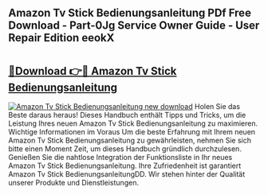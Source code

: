## Amazon Tv Stick Bedienungsanleitung PDf Free Download - Part-0Jg Service Owner Guide - User Repair Edition eeokX

# <h2><a href="http://df544f.blite.top/?on=Amazon+Tv+Stick+Bedienungsanleitung">🔗Download 👉🔴 Amazon Tv Stick Bedienungsanleitung</a></h2>

[![Amazon Tv Stick Bedienungsanleitung new download](https://i.imgur.com/lujVjoI.png)](http://df544f.blite.top/?on=Amazon+Tv+Stick+Bedienungsanleitung)
Holen Sie das Beste daraus heraus! Dieses Handbuch enthält Tipps und Tricks, um die Leistung Ihres neuen Amazon Tv Stick Bedienungsanleitung zu maximieren. Wichtige Informationen im Voraus Um die beste Erfahrung mit Ihrem neuen Amazon Tv Stick Bedienungsanleitung zu gewährleisten, nehmen Sie sich bitte einen Moment Zeit, um dieses Handbuch gründlich durchzulesen. Genießen Sie die nahtlose Integration der Funktionsliste in Ihr neues Amazon Tv Stick Bedienungsanleitung. Ihre Zufriedenheit ist garantiert Amazon Tv Stick BedienungsanleitungDD. Wir stehen hinter der Qualität unserer Produkte und Dienstleistungen.
